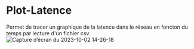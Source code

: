 # Plot-Latence
Permet de tracer un graphique de la latence dans le réseau en foncton du temps par lecture d'un fichier csv.
![Capture d’écran du 2023-10-02 14-26-18](https://github.com/winimoid/Plot-Latence/assets/107046466/cf8b2680-99f2-4b22-9933-e366652c09cf)
